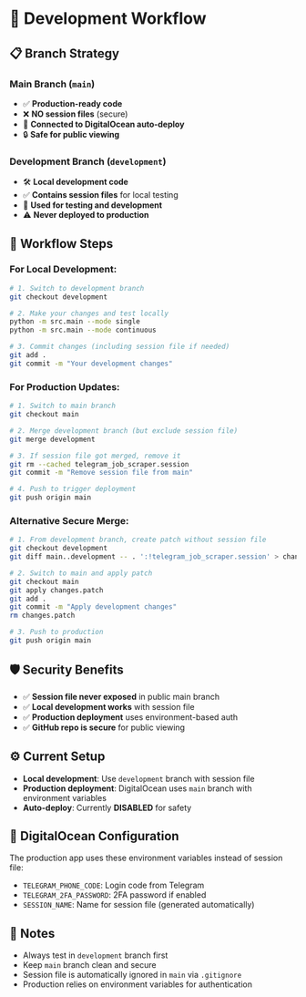 # 🔄 Development Workflow

## 📋 Branch Strategy

### **Main Branch (`main`)**

- ✅ **Production-ready code**
- ❌ **NO session files** (secure)
- 🚀 **Connected to DigitalOcean auto-deploy**
- 🔒 **Safe for public viewing**

### **Development Branch (`development`)**

- 🛠️ **Local development code**
- ✅ **Contains session files** for local testing
- 🧪 **Used for testing and development**
- ⚠️ **Never deployed to production**

## 🔄 Workflow Steps

### **For Local Development:**

```bash
# 1. Switch to development branch
git checkout development

# 2. Make your changes and test locally
python -m src.main --mode single
python -m src.main --mode continuous

# 3. Commit changes (including session file if needed)
git add .
git commit -m "Your development changes"
```

### **For Production Updates:**

```bash
# 1. Switch to main branch
git checkout main

# 2. Merge development branch (but exclude session file)
git merge development

# 3. If session file got merged, remove it
git rm --cached telegram_job_scraper.session
git commit -m "Remove session file from main"

# 4. Push to trigger deployment
git push origin main
```

### **Alternative Secure Merge:**

```bash
# 1. From development branch, create patch without session file
git checkout development
git diff main..development -- . ':!telegram_job_scraper.session' > changes.patch

# 2. Switch to main and apply patch
git checkout main
git apply changes.patch
git add .
git commit -m "Apply development changes"
rm changes.patch

# 3. Push to production
git push origin main
```

## 🛡️ Security Benefits

- ✅ **Session file never exposed** in public main branch
- ✅ **Local development works** with session file
- ✅ **Production deployment** uses environment-based auth
- ✅ **GitHub repo is secure** for public viewing

## ⚙️ Current Setup

- **Local development**: Use `development` branch with session file
- **Production deployment**: DigitalOcean uses `main` branch with environment variables
- **Auto-deploy**: Currently **DISABLED** for safety

## 🔧 DigitalOcean Configuration

The production app uses these environment variables instead of session file:

- `TELEGRAM_PHONE_CODE`: Login code from Telegram
- `TELEGRAM_2FA_PASSWORD`: 2FA password if enabled
- `SESSION_NAME`: Name for session file (generated automatically)

## 📝 Notes

- Always test in `development` branch first
- Keep `main` branch clean and secure
- Session file is automatically ignored in `main` via `.gitignore`
- Production relies on environment variables for authentication
